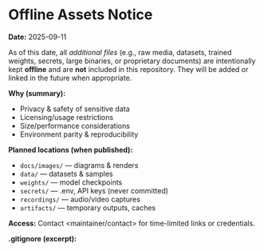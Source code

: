 # Offline Assets Notice

**Date:** 2025-09-11

As of this date, all *additional files* (e.g., raw media, datasets, trained weights, secrets, large binaries, or proprietary documents) are intentionally kept **offline** and are **not** included in this repository. They will be added or linked in the future when appropriate.

**Why (summary):**
- Privacy & safety of sensitive data
- Licensing/usage restrictions
- Size/performance considerations
- Environment parity & reproducibility

**Planned locations (when published):**
- `docs/images/` — diagrams & renders
- `data/` — datasets & samples
- `weights/` — model checkpoints
- `secrets/` — .env, API keys (never committed)
- `recordings/` — audio/video captures
- `artifacts/` — temporary outputs, caches

**Access:** Contact <maintainer/contact> for time-limited links or credentials.

**.gitignore (excerpt):**

